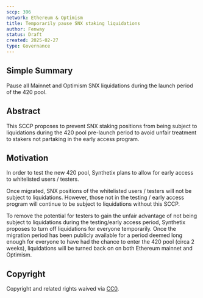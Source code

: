 ```yaml
---
sccp: 396
network: Ethereum & Optimism
title: Temporarily pause SNX staking liquidations
author: Fenway
status: Draft
created: 2025-02-27
type: Governance
---
```


## Simple Summary

Pause all Mainnet and Optimism SNX liquidations during the launch period of the 420 pool.

## Abstract

This SCCP proposes to prevent SNX staking positions from being subject to liquidations during the 420 pool pre-launch period to avoid unfair treatment to stakers not partaking in the early access program.

## Motivation

In order to test the new 420 pool, Synthetix plans to allow for early access to whitelisted users / testers. 

Once migrated, SNX positions of the whitelisted users / testers will not be subject to liquidations. However, those not in the testing / early access program will continue to be subject to liquidations without this SCCP. 

To remove the potential for testers to gain the unfair advantage of not being subject to liquidations during the testing/early access period, Synthetix proposes to turn off liquidations for everyone temporarily. Once the migration period has been publicly available for a period deemed long enough for everyone to have had the chance to enter the 420 pool (circa 2 weeks), liquidations will be turned back on on both Ethereum mainnet and Optimism.

## Copyright

Copyright and related rights waived via [CC0](https://creativecommons.org/publicdomain/zero/1.0/).
